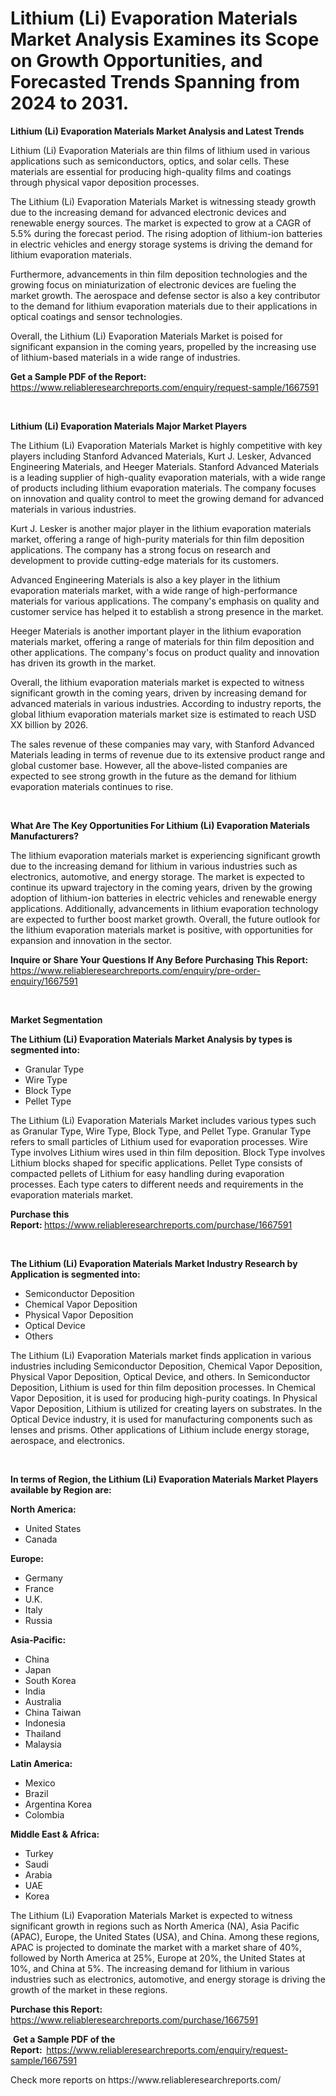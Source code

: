 <p><h1>Lithium (Li) Evaporation Materials Market Analysis Examines its Scope on Growth Opportunities, and Forecasted Trends Spanning from 2024 to 2031.</h1></p><p><strong>Lithium (Li) Evaporation Materials Market Analysis and Latest Trends</strong></p>
<p><p>Lithium (Li) Evaporation Materials are thin films of lithium used in various applications such as semiconductors, optics, and solar cells. These materials are essential for producing high-quality films and coatings through physical vapor deposition processes.</p><p>The Lithium (Li) Evaporation Materials Market is witnessing steady growth due to the increasing demand for advanced electronic devices and renewable energy sources. The market is expected to grow at a CAGR of 5.5% during the forecast period. The rising adoption of lithium-ion batteries in electric vehicles and energy storage systems is driving the demand for lithium evaporation materials.</p><p>Furthermore, advancements in thin film deposition technologies and the growing focus on miniaturization of electronic devices are fueling the market growth. The aerospace and defense sector is also a key contributor to the demand for lithium evaporation materials due to their applications in optical coatings and sensor technologies.</p><p>Overall, the Lithium (Li) Evaporation Materials Market is poised for significant expansion in the coming years, propelled by the increasing use of lithium-based materials in a wide range of industries.</p></p>
<p><strong>Get a Sample PDF of the Report:&nbsp;</strong> <a href="https://www.reliableresearchreports.com/enquiry/request-sample/1667591">https://www.reliableresearchreports.com/enquiry/request-sample/1667591</a></p>
<p>&nbsp;</p>
<p><strong>Lithium (Li) Evaporation Materials Major Market Players</strong></p>
<p><p>The Lithium (Li) Evaporation Materials Market is highly competitive with key players including Stanford Advanced Materials, Kurt J. Lesker, Advanced Engineering Materials, and Heeger Materials. Stanford Advanced Materials is a leading supplier of high-quality evaporation materials, with a wide range of products including lithium evaporation materials. The company focuses on innovation and quality control to meet the growing demand for advanced materials in various industries.</p><p>Kurt J. Lesker is another major player in the lithium evaporation materials market, offering a range of high-purity materials for thin film deposition applications. The company has a strong focus on research and development to provide cutting-edge materials for its customers.</p><p>Advanced Engineering Materials is also a key player in the lithium evaporation materials market, with a wide range of high-performance materials for various applications. The company's emphasis on quality and customer service has helped it to establish a strong presence in the market.</p><p>Heeger Materials is another important player in the lithium evaporation materials market, offering a range of materials for thin film deposition and other applications. The company's focus on product quality and innovation has driven its growth in the market.</p><p>Overall, the lithium evaporation materials market is expected to witness significant growth in the coming years, driven by increasing demand for advanced materials in various industries. According to industry reports, the global lithium evaporation materials market size is estimated to reach USD XX billion by 2026.</p><p>The sales revenue of these companies may vary, with Stanford Advanced Materials leading in terms of revenue due to its extensive product range and global customer base. However, all the above-listed companies are expected to see strong growth in the future as the demand for lithium evaporation materials continues to rise.</p></p>
<p>&nbsp;</p>
<p><strong>What Are The Key Opportunities For Lithium (Li) Evaporation Materials Manufacturers?</strong></p>
<p><p>The lithium evaporation materials market is experiencing significant growth due to the increasing demand for lithium in various industries such as electronics, automotive, and energy storage. The market is expected to continue its upward trajectory in the coming years, driven by the growing adoption of lithium-ion batteries in electric vehicles and renewable energy applications. Additionally, advancements in lithium evaporation technology are expected to further boost market growth. Overall, the future outlook for the lithium evaporation materials market is positive, with opportunities for expansion and innovation in the sector.</p></p>
<p><strong>Inquire or Share Your Questions If Any Before Purchasing This Report:</strong> <a href="https://www.reliableresearchreports.com/enquiry/pre-order-enquiry/1667591">https://www.reliableresearchreports.com/enquiry/pre-order-enquiry/1667591</a></p>
<p>&nbsp;</p>
<p><strong>Market Segmentation</strong></p>
<p><strong>The Lithium (Li) Evaporation Materials Market Analysis by types is segmented into:</strong></p>
<p><ul><li>Granular Type</li><li>Wire Type</li><li>Block Type</li><li>Pellet Type</li></ul></p>
<p><p>The Lithium (Li) Evaporation Materials Market includes various types such as Granular Type, Wire Type, Block Type, and Pellet Type. Granular Type refers to small particles of Lithium used for evaporation processes. Wire Type involves Lithium wires used in thin film deposition. Block Type involves Lithium blocks shaped for specific applications. Pellet Type consists of compacted pellets of Lithium for easy handling during evaporation processes. Each type caters to different needs and requirements in the evaporation materials market.</p></p>
<p><strong>Purchase this Report:&nbsp;</strong><a href="https://www.reliableresearchreports.com/purchase/1667591">https://www.reliableresearchreports.com/purchase/1667591</a></p>
<p>&nbsp;</p>
<p><strong>The Lithium (Li) Evaporation Materials Market Industry Research by Application is segmented into:</strong></p>
<p><ul><li>Semiconductor Deposition</li><li>Chemical Vapor Deposition</li><li>Physical Vapor Deposition</li><li>Optical Device</li><li>Others</li></ul></p>
<p><p>The Lithium (Li) Evaporation Materials market finds application in various industries including Semiconductor Deposition, Chemical Vapor Deposition, Physical Vapor Deposition, Optical Device, and others. In Semiconductor Deposition, Lithium is used for thin film deposition processes. In Chemical Vapor Deposition, it is used for producing high-purity coatings. In Physical Vapor Deposition, Lithium is utilized for creating layers on substrates. In the Optical Device industry, it is used for manufacturing components such as lenses and prisms. Other applications of Lithium include energy storage, aerospace, and electronics.</p></p>
<p>&nbsp;</p>
<p><strong>In terms of Region, the Lithium (Li) Evaporation Materials Market Players available by Region are:</strong></p>
<p>
    <p> <strong> North America: </strong>
        <ul>
            <li>United States</li>
            <li>Canada</li>
        </ul>
        </p> 
    <p> <strong> Europe: </strong>
        <ul>
            <li>Germany</li>
            <li>France</li>
            <li>U.K.</li>
            <li>Italy</li>
            <li>Russia</li>
        </ul>
        </p> 
    <p> <strong> Asia-Pacific: </strong>
        <ul>
            <li>China</li>
            <li>Japan</li>
            <li>South Korea</li>
            <li>India</li>
            <li>Australia</li>
            <li>China Taiwan</li>
            <li>Indonesia</li>
            <li>Thailand</li>
            <li>Malaysia</li>
        </ul>
        </p> 
    <p> <strong> Latin America: </strong>
        <ul>
            <li>Mexico</li>
            <li>Brazil</li>
            <li>Argentina Korea</li>
            <li>Colombia</li>
        </ul>
        </p> 
    <p> <strong> Middle East & Africa: </strong>
        <ul>
            <li>Turkey</li>
            <li>Saudi</li>
            <li>Arabia</li>
            <li>UAE</li>
            <li>Korea</li>
        </ul>
    </p>
    </p>
<p><p>The Lithium (Li) Evaporation Materials Market is expected to witness significant growth in regions such as North America (NA), Asia Pacific (APAC), Europe, the United States (USA), and China. Among these regions, APAC is projected to dominate the market with a market share of 40%, followed by North America at 25%, Europe at 20%, the United States at 10%, and China at 5%. The increasing demand for lithium in various industries such as electronics, automotive, and energy storage is driving the growth of the market in these regions.</p></p>
<p><strong>Purchase this Report: </strong><a href="https://www.reliableresearchreports.com/purchase/1667591">https://www.reliableresearchreports.com/purchase/1667591</a></p>
<p>&nbsp;<strong>Get a Sample PDF of the Report:&nbsp;&nbsp;</strong><a href="https://www.reliableresearchreports.com/enquiry/request-sample/1667591">https://www.reliableresearchreports.com/enquiry/request-sample/1667591</a></p>
<p><strong></strong></p>
<p>Check more reports on https://www.reliableresearchreports.com/</p>
